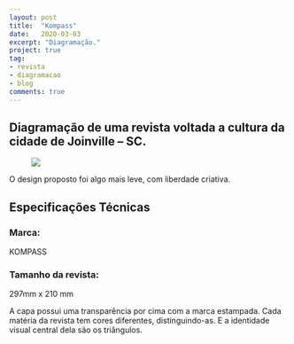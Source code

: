 ```yaml
---
layout: post
title:  "Kompass"
date:   2020-03-03
excerpt: "Diagramação."
project: true
tag:
- revista
- diagramacao
- blog
comments: true
---
```


## Diagramação de uma revista voltada a cultura da cidade de Joinville – SC.

<figure>
	<a href="https://thaispickler.files.wordpress.com/2016/02/mock21.jpg"><img src="https://thaispickler.files.wordpress.com/2016/02/mock21.jpg"></a>
	<figcaption><a href="https://thaispickler.files.wordpress.com/2016/02/mock21.jpg"></a></figcaption>
</figure>

O design proposto foi algo mais leve, com liberdade criativa.

## Especificações Técnicas

### Marca: 
KOMPASS

### Tamanho da revista: 
297mm x 210 mm

A capa possui uma transparência por cima com a marca estampada. Cada matéria da revista tem cores diferentes, distinguindo-as. E a identidade visual central dela são os triângulos.
